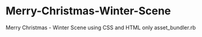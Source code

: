 # Merry-Christmas-Winter-Scene
Merry Christmas - Winter Scene using CSS and HTML only
asset_bundler.rb
